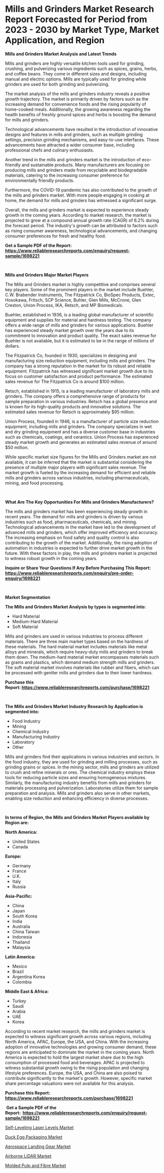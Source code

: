 <p><h1>Mills and Grinders Market Research Report Forecasted for Period from 2023 -  2030 by Market Type, Market Application, and Region</h1></p><p><strong>Mills and Grinders Market Analysis and Latest Trends</strong></p>
<p><p>Mills and grinders are highly versatile kitchen tools used for grinding, crushing, and pulverizing various ingredients such as spices, grains, herbs, and coffee beans. They come in different sizes and designs, including manual and electric options. Mills are typically used for grinding while grinders are used for both grinding and pulverizing.</p><p>The market analysis of the mills and grinders industry reveals a positive growth trajectory. The market is primarily driven by factors such as the increasing demand for convenience foods and the rising popularity of home-cooked meals. Additionally, the growing awareness regarding the health benefits of freshly ground spices and herbs is boosting the demand for mills and grinders.</p><p>Technological advancements have resulted in the introduction of innovative designs and features in mills and grinders, such as multiple grinding settings, precision grinding mechanisms, and easy-to-use interfaces. These advancements have attracted a wider consumer base, including professional chefs and culinary enthusiasts.</p><p>Another trend in the mills and grinders market is the introduction of eco-friendly and sustainable products. Many manufacturers are focusing on producing mills and grinders made from recyclable and biodegradable materials, catering to the increasing consumer preference for environmentally friendly products.</p><p>Furthermore, the COVID-19 pandemic has also contributed to the growth of the mills and grinders market. With more people engaging in cooking at home, the demand for mills and grinders has witnessed a significant surge.</p><p>Overall, the mills and grinders market is expected to experience steady growth in the coming years. According to market research, the market is projected to grow at a compound annual growth rate (CAGR) of 6.2% during the forecast period. The industry's growth can be attributed to factors such as rising consumer awareness, technological advancements, and changing consumer preferences for fresh and healthy food.</p></p>
<p><strong>Get a Sample PDF of the Report:&nbsp; <a href="https://www.reliableresearchreports.com/enquiry/request-sample/1698221">https://www.reliableresearchreports.com/enquiry/request-sample/1698221</a></strong></p>
<p>&nbsp;</p>
<p><strong>Mills and Grinders Major Market Players</strong></p>
<p><p>The Mills and Grinders market is highly competitive and comprises several key players. Some of the prominent players in the market include Buehler, C.W. Brabender Instruments, The Fitzpatrick Co, BioSpec Products, Extec, Hosokawa, Fritsch, SCP Science, Buhler, Glen Mills, McCrone, Glen Creston, Union Process, IKA, Retsch, and MP Biomedicals. </p><p>Buehler, established in 1936, is a leading global manufacturer of scientific equipment and supplies for material and hardness testing. The company offers a wide range of mills and grinders for various applications. Buehler has experienced steady market growth over the years due to its commitment to innovation and product quality. The exact sales revenue for Buehler is not available, but it is estimated to be in the range of millions of dollars.</p><p>The Fitzpatrick Co, founded in 1930, specializes in designing and manufacturing size reduction equipment, including mills and grinders. The company has a strong reputation in the market for its robust and reliable equipment. Fitzpatrick has witnessed significant market growth due to its focus on customer satisfaction and product performance. The estimated sales revenue for The Fitzpatrick Co is around $100 million.</p><p>Retsch, established in 1915, is a leading manufacturer of laboratory mills and grinders. The company offers a comprehensive range of products for sample preparation in various industries. Retsch has a global presence and is known for its high-quality products and innovative solutions. The estimated sales revenue for Retsch is approximately $95 million.</p><p>Union Process, founded in 1946, is a manufacturer of particle size reduction equipment, including mills and grinders. The company specializes in wet and dry grinding equipment and has a diverse customer base in industries such as chemicals, coatings, and ceramics. Union Process has experienced steady market growth and generates an estimated sales revenue of around $50 million.</p><p>While specific market size figures for the Mills and Grinders market are not available, it can be inferred that the market is substantial considering the presence of multiple major players with significant sales revenue. The market growth is fueled by the increasing demand for efficient and reliable mills and grinders across various industries, including pharmaceuticals, mining, and food processing.</p></p>
<p>&nbsp;</p>
<p><strong>What Are The Key Opportunities For Mills and Grinders Manufacturers?</strong></p>
<p><p>The mills and grinders market has been experiencing steady growth in recent years. The demand for mills and grinders is driven by various industries such as food, pharmaceuticals, chemicals, and mining. Technological advancements in the market have led to the development of advanced mills and grinders, which offer improved efficiency and accuracy. The increasing emphasis on food safety and quality control is also contributing to the growth of the market. Additionally, the rising adoption of automation in industries is expected to further drive market growth in the future. With these factors in play, the mills and grinders market is projected to witness robust growth in the coming years.</p></p>
<p><strong>Inquire or Share Your Questions If Any Before Purchasing This Report: <a href="https://www.reliableresearchreports.com/enquiry/pre-order-enquiry/1698221">https://www.reliableresearchreports.com/enquiry/pre-order-enquiry/1698221</a></strong></p>
<p>&nbsp;</p>
<p><strong>Market Segmentation</strong></p>
<p><strong>The Mills and Grinders Market Analysis by types is segmented into:</strong></p>
<p><ul><li>Hard Material</li><li>Medium-Hard Material</li><li>Soft Material</li></ul></p>
<p><p>Mills and grinders are used in various industries to process different materials. There are three main market types based on the hardness of these materials. The hard material market includes materials like metal alloys and minerals, which require heavy-duty mills and grinders to break them down. The medium-hard material market encompasses materials such as grains and plastics, which demand medium strength mills and grinders. The soft material market involves materials like rubber and fibers, which can be processed with gentler mills and grinders due to their lower hardness.</p></p>
<p><strong>Purchase this Report:&nbsp;<a href="https://www.reliableresearchreports.com/purchase/1698221">https://www.reliableresearchreports.com/purchase/1698221</a></strong></p>
<p>&nbsp;</p>
<p><strong>The Mills and Grinders Market Industry Research by Application is segmented into:</strong></p>
<p><ul><li>Food Industry</li><li>Mining</li><li>Chemical Industry</li><li>Manufacturing Industry</li><li>Laboratory</li><li>Other</li></ul></p>
<p><p>Mills and grinders find their applications in various industries and sectors. In the food industry, they are used for grinding and milling processes, such as grinding grains or spices. In the mining sector, mills and grinders are utilized to crush and refine minerals or ores. The chemical industry employs these tools for reducing particle sizes and ensuring homogeneous mixtures. Similarly, the manufacturing industry benefits from mills and grinders for materials processing and pulverization. Laboratories utilize them for sample preparation and analysis. Mills and grinders also serve in other markets, enabling size reduction and enhancing efficiency in diverse processes.</p></p>
<p>&nbsp;</p>
<p><strong>In terms of Region, the Mills and Grinders Market Players available by Region are:</strong></p>
<p>
    <p> <strong> North America: </strong>
        <ul>
            <li>United States</li>
            <li>Canada</li>
        </ul>
        </p> 
    <p> <strong> Europe: </strong>
        <ul>
            <li>Germany</li>
            <li>France</li>
            <li>U.K.</li>
            <li>Italy</li>
            <li>Russia</li>
        </ul>
        </p> 
    <p> <strong> Asia-Pacific: </strong>
        <ul>
            <li>China</li>
            <li>Japan</li>
            <li>South Korea</li>
            <li>India</li>
            <li>Australia</li>
            <li>China Taiwan</li>
            <li>Indonesia</li>
            <li>Thailand</li>
            <li>Malaysia</li>
        </ul>
        </p> 
    <p> <strong> Latin America: </strong>
        <ul>
            <li>Mexico</li>
            <li>Brazil</li>
            <li>Argentina Korea</li>
            <li>Colombia</li>
        </ul>
        </p> 
    <p> <strong> Middle East & Africa: </strong>
        <ul>
            <li>Turkey</li>
            <li>Saudi</li>
            <li>Arabia</li>
            <li>UAE</li>
            <li>Korea</li>
        </ul>
    </p>
    </p>
<p><p>According to recent market research, the mills and grinders market is expected to witness significant growth across various regions, including North America, APAC, Europe, the USA, and China. With the increasing adoption of innovative technologies and growing consumer demand, these regions are anticipated to dominate the market in the coming years. North America is expected to hold the largest market share due to the high consumption of processed food and beverages. APAC is projected to witness substantial growth owing to the rising population and changing lifestyle preferences. Europe, the USA, and China are also poised to contribute significantly to the market's growth. However, specific market share percentage valuations were not available for this analysis.</p></p>
<p><strong>Purchase this Report: <a href="https://www.reliableresearchreports.com/purchase/1698221">https://www.reliableresearchreports.com/purchase/1698221</a></strong></p>
<p>&nbsp;<strong>Get a Sample PDF of the Report:&nbsp;&nbsp;<a href="https://www.reliableresearchreports.com/enquiry/request-sample/1698221">https://www.reliableresearchreports.com/enquiry/request-sample/1698221</a></strong></p>
<p><strong></strong></p>
<p><p><a href="https://www.linkedin.com/pulse/self-leveling-laser-levels-market-size-share-amp-trends-analysis-codpf/">Self-Leveling Laser Levels Market</a></p><p><a href="https://github.com/ChiragRp1/Market-Research-Report-List-1/blob/main/duck-egg-packaging-market.md">Duck Egg Packaging Market</a></p><p><a href="https://medium.com/@yashreports27/aerospace-landing-gear-market-size-growth-forecast-2023-2030-3c118da5d484">Aerospace Landing Gear Market</a></p><p><a href="https://medium.com/@shiv151299/airborne-lidar-market-size-growth-forecast-2023-2030-77c96a6d8425">Airborne LiDAR Market</a></p><p><a href="https://github.com/ChiragRP21/Market-Research-Report-List-1/blob/main/molded-pulp-and-fibre-market.md">Molded Pulp and Fibre Market</a></p></p>